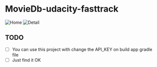 # MovieDb-udacity-fasttrack

![Home](https://raw.githubusercontent.com/wisnukurniawan/MovieDb-udacity-fasttrack/master/media/Screenshot_2017-06-18-22-36-57.png) ![Detail](https://raw.githubusercontent.com/wisnukurniawan/MovieDb-udacity-fasttrack/master/media/Screenshot_2017-06-18-22-37-05.png)


## TODO
- [ ] You can use this project with change the API_KEY on build app gradle file
- [ ] Just find it OK